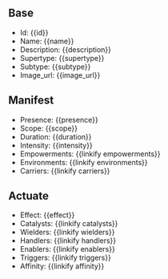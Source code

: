 ## Base
- <span class="text-field" data-tooltip="Text">Id</span>: {{id}}
- <span class="text-field" data-tooltip="Text">Name</span>: {{name}}
- <span class="text-field" data-tooltip="Text">Description</span>: {{description}}
- <span class="text-field" data-tooltip="Text">Supertype</span>: {{supertype}}
- <span class="text-field" data-tooltip="Text">Subtype</span>: {{subtype}}
- <span class="text-field" data-tooltip="Text">Image_url</span>: {{image_url}}

## Manifest
- <span class="string" data-tooltip="Text">Presence</span>: {{presence}}
- <span class="string" data-tooltip="Text">Scope</span>: {{scope}}
- <span class="integer" data-tooltip="Number, max: 0">Duration</span>: {{duration}}
- <span class="string" data-tooltip="Text">Intensity</span>: {{intensity}}
- <span class="multi-link-field" data-tooltip="Multi Trait">Empowerments</span>: {{linkify empowerments}}
- <span class="multi-link-field" data-tooltip="Multi Location">Environments</span>: {{linkify environments}}
- <span class="multi-link-field" data-tooltip="Multi Species">Carriers</span>: {{linkify carriers}}

## Actuate
- <span class="string" data-tooltip="Text">Effect</span>: {{effect}}
- <span class="link-field" data-tooltip="Single Object">Catalysts</span>: {{linkify catalysts}}
- <span class="multi-link-field" data-tooltip="Multi Character">Wielders</span>: {{linkify wielders}}
- <span class="multi-link-field" data-tooltip="Multi Institution">Handlers</span>: {{linkify handlers}}
- <span class="multi-link-field" data-tooltip="Multi Character">Enablers</span>: {{linkify enablers}}
- <span class="multi-link-field" data-tooltip="Multi Construct">Triggers</span>: {{linkify triggers}}
- <span class="multi-link-field" data-tooltip="Multi Phenomenon">Affinity</span>: {{linkify affinity}}

